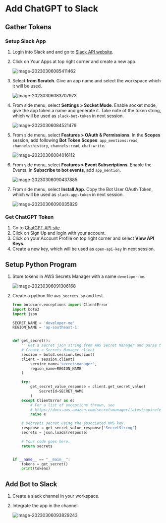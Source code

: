 # Add ChatGPT to Slack



## Gather Tokens

### Setup Slack App

1. Login into Slack and and go to [Slack API website](https://api.slack.com/apps).

2. Click on Your Apps at top right corner and create a new app. 

   ![image-20230306085411462](./assets/Add%20ChatGPT%20to%20Slack.assets/image-20230306085411462.png)

3. Select **from Scratch**. Give an app name and select the workspace which it will be used.

   ![image-20230306083707973](./assets/Add%20ChatGPT%20to%20Slack.assets/image-20230306083707973.png)

4. From side menu, select **Settings > Socket Mode**. Enable socket mode, give the app token a name and generate it. Take note of the token string, which will be used as `slack-bot-token` in next session.

   ![image-20230306084521479](./assets/Add%20ChatGPT%20to%20Slack.assets/image-20230306084521479.png)

5. From side menu, select **Features > OAuth & Permissions**. In the **Scopes** session, add following **Bot Token Scopes**: `app_mentions:read`, `channels:history`, `channels:read`, `chat:write`.

   ![image-20230306084016112](./assets/Add%20ChatGPT%20to%20Slack.assets/image-20230306084016112.png)

6. From side menu, select **Features > Event Subscriptions**. Enable the Events. In **Subscribe to bot events**, add `app_mention`.

   ![image-20230306090437885](./assets/Add%20ChatGPT%20to%20Slack.assets/image-20230306090437885.png)

7. From side menu, select **Install App**. Copy the Bot User OAuth Token, which will be used as `slack-app-token` in next session.

   ![image-20230306090035829](./assets/Add%20ChatGPT%20to%20Slack.assets/image-20230306090035829.png)




### Get ChatGPT Token

1. Go to [ChatGPT API site](https://openai.com/blog/openai-api).
2. Click on Sign Up and login with your account.
3. Click on your Account Profile on top right corner and select **View API Keys**.
4. Create a new key, which will be used as `open-api-key` in next session.



## Setup Python Program

1. Store tokens in AWS Secrets Manager with a name `developer-me`.

   ![image-20230306091306168](./assets/Add%20ChatGPT%20to%20Slack.assets/image-20230306091306168.png)

2. Create a python file `aws_secrets.py` and test.

   ```python
   from botocore.exceptions import ClientError
   import boto3
   import json
   
   SECRET_NAME = 'developer-me'
   REGION_NAME = 'ap-southeast-1'
   
   
   def get_secret():
       '''Get a secret json string from AWS Secret Manager and parse them into a dictionary'''
       # Create a Secrets Manager client
       session = boto3.session.Session()
       client = session.client(
           service_name='secretsmanager',
           region_name=REGION_NAME
       )
   
       try:
           get_secret_value_response = client.get_secret_value(
               SecretId=SECRET_NAME
           )
       except ClientError as e:
           # For a list of exceptions thrown, see
           # https://docs.aws.amazon.com/secretsmanager/latest/apireference/API_GetSecretValue.html
           raise e
   
       # Decrypts secret using the associated KMS key.
       response = get_secret_value_response['SecretString']
       secrets = json.loads(response)
   
       # Your code goes here.
       return secrets
   
   
   if __name__ == "__main__":
       tokens = get_secret()
       print(tokens)
   
   ```



## Add Bot to Slack

1. Create a slack channel in your workspace.

2. Integrate the app in the channel.

   ![image-20230306093829243](./assets/Add%20ChatGPT%20to%20Slack.assets/image-20230306093829243.png)
